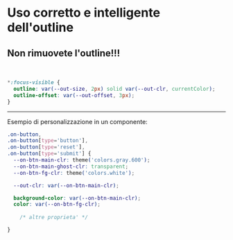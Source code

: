 <h1 class="title">Uso corretto e intelligente dell'outline</h1>

<v-click>

<h2 class="text-center uppercase font-bold py-12">Non rimuovete l'outline!!!</h2>

</v-click>

<br>

<v-click>

```css
*:focus-visible {
  outline: var(--out-size, 2px) solid var(--out-clr, currentColor);
  outline-offset: var(--out-offset, 3px);
}
```

</v-click>

---

Esempio di personalizzazione in un componente:

```css
.on-button,
.on-button[type='button'],
.on-button[type='reset'],
.on-button[type='submit'] {
  --on-btn-main-clr: theme('colors.gray.600');
  --on-btn-main-ghost-clr: transparent;
  --on-btn-fg-clr: theme('colors.white');

  --out-clr: var(--on-btn-main-clr);

  background-color: var(--on-btn-main-clr);
  color: var(--on-btn-fg-clr);
	
	/* altre proprieta' */

}
```